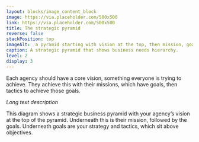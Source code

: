 ```yaml
---
layout: blocks/image_content_block
image: https://via.placeholder.com/500x500
link: https://via.placeholder.com/500x500
title: The strategic pyramid
reverse: false
stackPosition: top
imageAlt:  a pyramid starting with vision at the top, then mission, goals, strategies, tactics and objectives following. 
caption: A strategic pyramid that shows business needs hierarchy.
level: 2
display: 3
---
```


Each agency should have a core vision, something everyone is trying to achieve. They achieve this with their missions, which have goals, then tactics to achieve those goals.

*Long text description*

This diagram shows a strategic business pyramid with your agency’s vision at the top of the pyramid.  Underneath this is their mission, followed by the goals. Underneath goals are your strategy and tactics, which sit above objectives.
